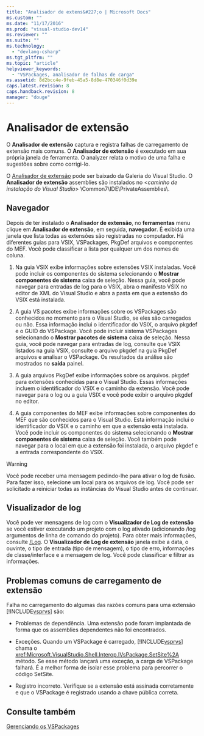 ```yaml
---
title: "Analisador de extens&#227;o | Microsoft Docs"
ms.custom: ""
ms.date: "11/17/2016"
ms.prod: "visual-studio-dev14"
ms.reviewer: ""
ms.suite: ""
ms.technology: 
  - "devlang-csharp"
ms.tgt_pltfrm: ""
ms.topic: "article"
helpviewer_keywords: 
  - "VSPackages, analisador de falhas de carga"
ms.assetid: 8d2bcc4e-9feb-45a5-8d8e-470346f0d39e
caps.latest.revision: 8
caps.handback.revision: 8
manager: "douge"
---
```

# Analisador de extens&#227;o
O **Analisador de extensão** captura e registra falhas de carregamento de extensão mais comuns. O **Analisador de extensão** é executado em sua própria janela de ferramenta. O analyzer relata o motivo de uma falha e sugestões sobre como corrigi\-lo.  
  
 O [Analisador de extensão](http://go.microsoft.com/fwlink/?LinkId=205840) pode ser baixado da Galeria do Visual Studio. O **Analisador de extensão** assemblies são instalados no \<*caminho de instalação do Visual Studio*\> \\Common7\\IDE\\PrivateAssemblies\\.  
  
## Navegador  
 Depois de ter instalado o **Analisador de extensão**, no **ferramentas** menu clique em **Analisador de extensão**, em seguida, **navegador**. É exibida uma janela que lista todas as extensões são registradas no computador. Há diferentes guias para VSIX, VSPackages, PkgDef arquivos e componentes do MEF. Você pode classificar a lista por qualquer um dos nomes de coluna.  
  
1.  Na guia VSIX exibe informações sobre extensões VSIX instaladas. Você pode incluir os componentes do sistema selecionando o **Mostrar componentes de sistema** caixa de seleção. Nessa guia, você pode navegar para entradas de log para o VSIX, abra o manifesto VSIX no editor de XML do Visual Studio e abra a pasta em que a extensão do VSIX está instalada.  
  
2.  A guia VS pacotes exibe informações sobre os VSPackages são conhecidos no momento para o Visual Studio, se eles são carregados ou não. Essa informação inclui o identificador do VSIX, o arquivo pkgdef e o GUID do VSPackage. Você pode incluir sistema VSPackages selecionando o **Mostrar pacotes de sistema** caixa de seleção. Nessa guia, você pode navegar para entradas de log, consulte que VSIX listados na guia VSIX, consulte o arquivo pkgdef na guia PkgDef arquivos e analisar o VSPackage. Os resultados da análise são mostrados no **saída** painel.  
  
3.  A guia arquivos PkgDef exibe informações sobre os arquivos. pkgdef para extensões conhecidas para o Visual Studio. Essas informações incluem o identificador do VSIX e o caminho da extensão. Você pode navegar para o log ou a guia VSIX e você pode exibir o arquivo pkgdef no editor.  
  
4.  A guia componentes do MEF exibe informações sobre componentes do MEF que são conhecidos para o Visual Studio. Esta informação inclui o identificador do VSIX e o caminho em que a extensão está instalada. Você pode incluir os componentes do sistema selecionando o **Mostrar componentes de sistema** caixa de seleção. Você também pode navegar para o local em que a extensão foi instalada, o arquivo pkgdef e a entrada correspondente do VSIX.  
  
> [!WARNING]
>  Você pode receber uma mensagem pedindo\-lhe para ativar o log de fusão. Para fazer isso, selecione um local para os arquivos de log. Você pode ser solicitado a reiniciar todas as instâncias do Visual Studio antes de continuar.  
  
## Visualizador de log  
 Você pode ver mensagens de log com o **Visualizador de Log de extensão** se você estiver executando um projeto com o log ativado \(adicionando \/log argumentos de linha de comando do projeto\). Para obter mais informações, consulte [\/Log](../Topic/-Log%20\(devenv.exe\).md). O **Visualizador de Log de extensão** janela exibe a data, o ouvinte, o tipo de entrada \(tipo de mensagem\), o tipo de erro, informações de classe\/interface e a mensagem de log. Você pode classificar e filtrar as informações.  
  
## Problemas comuns de carregamento de extensão  
 Falha no carregamento do algumas das razões comuns para uma extensão [!INCLUDE[vsprvs](../assembler/masm/includes/vsprvs_md.md)] são:  
  
-   Problemas de dependência. Uma extensão pode foram implantada de forma que os assemblies dependentes não foi encontrados.  
  
-   Exceções. Quando um VSPackage é carregado, [!INCLUDE[vsprvs](../assembler/masm/includes/vsprvs_md.md)] chama o <xref:Microsoft.VisualStudio.Shell.Interop.IVsPackage.SetSite%2A> método. Se esse método lançará uma exceção, a carga de VSPackage falhará. É a melhor forma de isolar esse problema para percorrer o código SetSite.  
  
-   Registro incorreto. Verifique se a extensão está assinada corretamente e que o VSPackage é registrado usando a chave pública correta.  
  
## Consulte também  
 [Gerenciando os VSPackages](../Topic/Managing%20VSPackages.md)